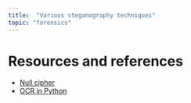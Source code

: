 ```yaml
---
title:  "Various steganography techniques"
topic: "forensics"
---
```

# Resources and references
* [Null cipher](https://www.geeksforgeeks.org/null-cipher/)
* [OCR in Python](https://stackabuse.com/pytesseract-simple-python-optical-character-recognition/)
